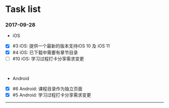 # Task list 

### 2017-09-28

- iOS
- [x]    #3 iOS: 提供一个最新的版本支持iOS 10 及 iOS 11
- [x]    #4 iOS: 已下载中需要有章节目录 
- [ ]    #10 iOS: 学习过程打卡分享需求变更

<br>

- Android
- [x]    #6 Android: 课程目录作为独立页面
- [x]    #5 Android: 学习过程打卡分享需求变更

---
